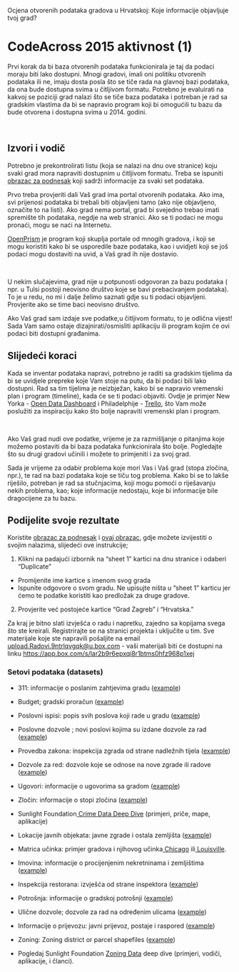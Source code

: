 Ocjena otvorenih podataka gradova u Hrvatskoj: Koje informacije objavljuje tvoj grad?

CodeAcross 2015 aktivnost (1)
=============================

Prvi korak da bi baza otvorenih podataka funkcionirala je taj da podaci moraju biti lako dostupni. Mnogi gradovi, imali oni politiku otvorenih podataka ili ne, imaju dosta posla što se tiče rada na glavnoj bazi podataka, da ona bude dostupna svima u čitljivom formatu. Potrebno je evaluirati na kakvoj se poziciji grad nalazi što se tiče baza podataka i potreban je rad sa gradskim vlastima da bi se napravio program koji bi omogućili tu bazu da bude otvorena i dostupna svima u 2014. godini.

 

Izvori i vodič
--------------

Potrebno je prekontrolirati listu (koja se nalazi na dnu ove stranice) koju svaki grad mora napraviti dostupnim u čitljivom formatu. Treba se ispuniti [obrazac za podnesak](http://www.google.com/url?q=http%3A%2F%2Fhr-city.census.okfn.org&sa=D&sntz=1&usg=AFQjCNGBp-BuN0Pdy4493pZ3WlFomhnY3Q) koji sadrži informacije za svaki set podataka.

Prvo treba provjeriti dali Vaš grad ima portal otvorenih podataka. Ako ima, svi prijenosi podataka bi trebali biti objavljeni tamo (ako nije objavljeno, označite to na listi). Ako grad nema portal, grad bi svejedno trebao imati spremište tih podataka, negdje na web stranici. Ako se ti podaci ne mogu pronaći, mogu se naći na Internetu.

[OpenPrism](http://www.google.com/url?q=http%3A%2F%2Fopenprism.thomaslevine.com%2F&sa=D&sntz=1&usg=AFQjCNF9r0mYPgxacj0FBNjButHWG6dfuw) je program koji skuplja portale od mnogih gradova, i koji se mogu koristiti kako bi se usporedile baze podataka, kao i uvidjeti koji se još podaci mogu dostaviti na uvid, a Vaš grad ih nije dostavio.

 

U nekim slučajevima, grad nije u potpunosti odgovoran za bazu podataka ( npr. u Tulsi postoji neovisno društvo koje se bavi prebacivanjem podataka). To je u redu, no mi i dalje želimo saznati gdje su ti podaci objavljeni. Provjerite ako se time baci neovisno društvo.

Ako Vaš grad sam izdaje sve podatke,u čitljivom formatu, to je odlična vijest! Sada Vam samo ostaje dizajnirati/osmisliti aplikaciju ili program kojim će ovi podaci biti dostupni građanima.

Slijedeći koraci
----------------

Kada se inventar podataka napravi, potrebno je raditi sa gradskim tijelima da bi se uvidjele prepreke koje Vam stoje na putu, da bi podaci bili lako dostupni. Rad sa tim tijelima je neizbježan, kako bi se napravio vremenski plan i program (timeline), kada će se ti podaci objaviti. Ovdje je primjer New Yorka - [Open Data Dashboard](https://www.google.com/url?q=https%3A%2F%2Fdata.cityofnewyork.us%2Fdashboard&sa=D&sntz=1&usg=AFQjCNHTzobclr40yvwhoq9-5t8iGZ1GUQ) i Philadelphije - [Trello](https://www.google.com/url?q=https%3A%2F%2Ftrello.com%2Fb%2FiUUy84lK%2Fcity-of-philadelphia-open-data-pipeline&sa=D&sntz=1&usg=AFQjCNFmtRJz50_n5PZ6JK_2ZD07W5rImg), što Vam može poslužiti za inspiraciju kako što bolje napraviti vremenski plan i program.

 

Ako Vaš grad nudi ove podatke, vrijeme je za razmišljanje o pitanjima koje možemo postaviti da bi baza podataka funkcionirala što bolje. Pogledajte što su drugi gradovi učinili i možete to primjeniti i za svoj grad.

Sada je vrijeme za odabir problema koje mori Vas i Vaš grad (stopa zločina, npr.), te rad na bazi podataka koje se tiču tog problema. Kako bi se to lakše riješilo, potreban je rad sa stučnjacima, koji mogu pomoći o riješavanju nekih problema, kao; koje informacije nedostaju, koje bi informacije bile dragocijene za tu bazu.

Podijelite svoje rezultate
--------------------------

Koristite [obrazac za podnesak](http://www.google.com/url?q=http%3A%2F%2Fhr-city.census.okfn.org&sa=D&sntz=1&usg=AFQjCNGBp-BuN0Pdy4493pZ3WlFomhnY3Q) i [ovaj obrazac](https://docs.google.com/spreadsheets/d/1ppSAVbfV8nxrAWMS5ggL3qBiZwZhGDTALH1XxL7YoHA/edit#gid=3), gdje možete izvijestiti o svojim nalazima, slijedeći ove instrukcije;

1. Klikni na padajući izbornik na “sheet 1” kartici na dnu stranice i odaberi “Duplicate”

-   Promijenite ime kartice s imenom svog grada
-   Ispunite odgovore o svom gradu. Ne upisujte ništa u “sheet 1” karticu jer ćemo te podatke koristiti kao predložak za druge gradove.

2. Provjerite već postojeće kartice “Grad Zagreb” i “Hrvatska.”

Za kraj je bitno slati izvješća o radu i napretku, zajedno sa kopijama svega što ste kreirali. Registrirajte se na stranici projekta i uključite u tim. Sve materijale koje ste napravili pošaljite na email upload.Radovi.9ntrlqvgqk@u.box.com - vaši materijali biti će dostupni na linku https://app.box.com/s/lar2b9r6epxqi8r1btms0hfz968p1xej

### Setovi podataka (datasets)

-   311: informacije o poslanim zahtjevima gradu ([example](https://www.google.com/url?q=https%3A%2F%2Fdata.sfgov.org%2FService-Requests-311-%2FCase-Data-from-San-Francisco-311%2Fvw6y-z8j6&sa=D&sntz=1&usg=AFQjCNF1A4Ny1ZUB4eU9Klj1dmCQ1sOUUA))
-   Budget; gradski proračun ([example](https://www.google.com/url?q=https%3A%2F%2Fdata.cityofchicago.org%2FAdministration-Finance%2FBudget-2014-Budget-Recommendations-Appropriations%2Fkpej-ig3k&sa=D&sntz=1&usg=AFQjCNEpnSmthGG5NbO6eKqGu3O5vIOpEQ))
-   Poslovni ispisi: popis svih poslova koji rade u gradu ([example](https://www.google.com/url?q=https%3A%2F%2Fdata.sfgov.org%2FBusiness-and-Economic-Development%2FBusinesses-Registered-In-San-Francisco-Active-Loca%2Fg8m3-pdis&sa=D&sntz=1&usg=AFQjCNFypB6Y5_DftsXnm_hyiaOl7aT-wQ))
-   Poslovne dozvole ; novi poslovi kojima su izdane dozvole za rad ([example](https://www.google.com/url?q=https%3A%2F%2Fdata.cityofchicago.org%2FCommunity-Economic-Development%2FBusiness-Licenses%2Fr5kz-chrr&sa=D&sntz=1&usg=AFQjCNEMw_V6gmmu5funVJ72RURaakzUMg))
-   Provedba zakona: inspekcija zgrada od strane nadležnih tijela ([example](https://www.google.com/url?q=https%3A%2F%2Fdata.sfgov.org%2FPublic-Health%2FHousing-Code-Violations-San-Francisco-CA%2F739v-w6y3&sa=D&sntz=1&usg=AFQjCNG69JCeFY49Msd43dpsN2rhxjmwLA))
-   Dozvole za red: dozvole koje se odnose na nove zgrade ili radove ([example](http://www.google.com/url?q=http%3A%2F%2Fportal.louisvilleky.gov%2Fdataset%2Fpermit-data&sa=D&sntz=1&usg=AFQjCNHJfc6o3JdaENJhB7nDSTxrLnQfBw))
-   Ugovori: informacije o ugovorima sa gradom ([example](https://www.google.com/url?q=https%3A%2F%2Fdata.cityofchicago.org%2FAdministration-Finance%2FContracts%2Frsxa-ify5&sa=D&sntz=1&usg=AFQjCNFLf6Q8iu7JQqyJe5wVIqXi7oDWug))
-   Zločin: informacije o stopi zločina ([example](http://www.google.com/url?q=http%3A%2F%2Fwww.opendataphilly.org%2Fopendata%2Fresource%2F215%2Fphiladelphia-police-part-one-crime-incidents%2F&sa=D&sntz=1&usg=AFQjCNG1hFsk8G9MewlKPVy4KV1WnYHauQ))

-   Sunlight Foundation[ Crime Data Deep Dive](http://www.google.com/url?q=http%3A%2F%2Fsunlightfoundation.com%2Fpolicy%2Fmunicipal_crime%2F&sa=D&sntz=1&usg=AFQjCNF_n7T_aUcGbKi-Ag-MIQ74fEqfiA) (primjeri, priče, mape, aplikacije)

-   Lokacije javnih objekata: javne zgrade i ostala zemljišta ([example](http://www.google.com/url?q=http%3A%2F%2Fwww.opendataphilly.org%2Fopendata%2Fresource%2F252%2Fcity-building-locations%2F&sa=D&sntz=1&usg=AFQjCNEMN-GTyF34KGBXuP4ui1FixkaMpA))
-   Matrica učinka: primjer gradova i njihovog učinka[ Chicago](http://www.google.com/url?q=http%3A%2F%2Fwww.cityofchicago.org%2Fcity%2Fen%2Fnarr%2Ffoia%2Fkey_performance_indicators0%2Fcity_management_benchmarks.html&sa=D&sntz=1&usg=AFQjCNFW7Drlxv9lQ9LBv7dBQLUS87OHSA) ili[ Louisville](http://www.google.com/url?q=http%3A%2F%2Flouiestat.louisvilleky.gov%2F&sa=D&sntz=1&usg=AFQjCNFP9ldwbC_lqBYE4UrGlt49T8n7Vg).
-   Imovina: informacije o procijenjenim nekretninama i zemljištima ([example](https://www.google.com/url?q=https%3A%2F%2Fdata.sfgov.org%2FProperty%2FSan-Francisco-Property-Assessment-Roll-FY1213-Q4%2F23jf-fjsw&sa=D&sntz=1&usg=AFQjCNHge6vvgQ7SJc0jt39RMnSWi3sxag))
-   Inspekcija restorana: izvješća od strane inspektora ([example](https://www.google.com/url?q=https%3A%2F%2Fdata.cityofchicago.org%2FHealth-Human-Services%2FFood-Inspections%2F4ijn-s7e5&sa=D&sntz=1&usg=AFQjCNHMtX3DpnFMT9oVrg-W4PX2ABNofQ))
-   Potrošnja: informacije o gradskoj potrošnji ([example](http://www.google.com/url?q=http%3A%2F%2Fportal.louisvilleky.gov%2Fdataset%2Fexpenditures-data&sa=D&sntz=1&usg=AFQjCNF4abrqKM0iM824uySdWGxxkTEBVw))
-   Ulične dozvole; dozvole za rad na određenim ulicama ([example](https://www.google.com/url?q=https%3A%2F%2Fdata.cityofchicago.org%2FTransportation%2FStreet-Closure-Permits-Current%2Favwc-kf7i&sa=D&sntz=1&usg=AFQjCNFQrCAwqOZGSZHWtkyYkA8QMD96wA))
-   Informacije o prijevozu: javni prijevoz, postaje i raspored ([example](http://www.google.com/url?q=http%3A%2F%2Fwww.opendataphilly.org%2Fopendata%2Fresource%2F101%2Fsepta-bus-and-rail-routes-and-times%2F&sa=D&sntz=1&usg=AFQjCNEDh-hpdAxOFY79ShOl3wrfNxfnlA))
-   Zoning: Zoning district or parcel shapefiles ([example](https://www.google.com/url?q=https%3A%2F%2Fdata.cityofchicago.org%2FCommunity-Economic-Development%2FBoundaries-Zoning-Districts-KML%2Fuati-b8hh&sa=D&sntz=1&usg=AFQjCNFbDNuH2jG76UPFOI1H1ZXlnEJj0g))

-   Pogledaj Sunlight Foundation [Zoning Data](http://www.google.com/url?q=http%3A%2F%2Fsunlightfoundation.com%2Fpolicy%2Fmunicipal_zoning%2F&sa=D&sntz=1&usg=AFQjCNGiqHEhExPTLzTngoHwR1UR2Xap2w) deep dive (primjeri, vodiči, aplikacije, i članci).
